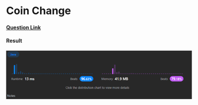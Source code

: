 # Coin Change

#### [Question Link](https://leetcode.com/problems/coin-change/)

#### Result
![result](Result.png)